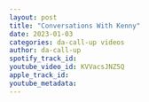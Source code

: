 ```yaml
---
layout: post
title: "Conversations With Kenny"
date: 2023-01-03
categories: da-call-up videos
author: da-call-up
spotify_track_id: 
youtube_video_id: KVVacsJNZ5Q
apple_track_id: 
youtube_metadata: 
---
```

